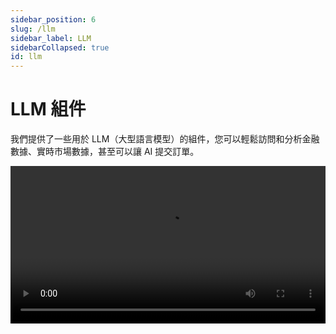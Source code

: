 ```yaml
---
sidebar_position: 6
slug: /llm
sidebar_label: LLM
sidebarCollapsed: true
id: llm
---
```


# LLM 組件

我們提供了一些用於 LLM（大型語言模型）的組件，您可以輕鬆訪問和分析金融數據、實時市場數據，甚至可以讓 AI 提交訂單。

<video src="https://pub.lbkrs.com/files/202503/SGozJNWBfYpta73i/longport-mcp.mp4" width="100%" autoplay loop controls  />

是的，您可以通過 Longbridge OpenAPI 使用我們的 LLM 組件，今天就開始吧！

## LLMs 文本

OpenAPI 文件遵循 [LLMs 文本](https://llmstxt.org/) 提供 [llms.txt](https://open.longbridge.com/llms.txt) 以及每個文件的 Markdown 文件，基於這個 LLMs 文本，你可以為 AI 提供 Longbridge OpenAPI 完整的文件字典作為 AI 輔助生成開發的參考信息，這樣 AI 能生成出來的代碼可以更準確。

- [https://open.longbridge.com/llms.txt](https://open.longbridge.com/llms.txt) - 大約 2104 個 token。

我們的每個文件也都提供 Markdown 格式，當您訪問它們時，只需在 URL 後添加 `.md` 後綴。

例如：

- https://open.longbridge.com/docs/getting-started.md
- https://open.longbridge.com/docs/quote/pull/static.md

### 演示

<video src="https://assets.lbkrs.com/uploads/030b2d42-c693-4290-aff1-9cfa6d819644/92fcb37035f4cc6fea390f63d18da7b5.mp4" width="100%" autoplay loop controls  />

### Cursor 內使用

打開 Cursor，打開命令面板（`Command + Shift + P`）搜索並選擇 **Add New Custom Docs**，並在出來的對話框中輸入 Longbridge OpenAPI 的 LLMs Text 地址：

```
https://open.longbridge.com/llms.txt
```

添加成功後，Cursor Settings 裡面會是這樣：

<img src="https://assets.lbkrs.com/uploads/5d5d037f-d8fb-42ed-aa5e-6c59bd65d066/scr-20250423-qrgl.png" />

接下來你可以在 AI 的會話中，**@Add Context** 的 `docs` 菜單下選擇剛才添加的 Docs，這樣接下來與 AI 的會話中，AI 將會使用這些文件作為上下文。

<img src="https://assets.lbkrs.com/uploads/4c3c37d5-ead7-4854-8c8d-e8e77cdcd967/scr-20250423-qoxl.png" />

## MCP

我們正在為 Longbridge OpenAPI 構建 [MCP](https://modelcontextprotocol.io/) 實現（基於我們的 SDK），您可以在支持 [MCP](https://modelcontextprotocol.io/) 的每個平台上使用它。

並且在我們的 GitHub 組織中也是開源的。

[https://github.com/longportapp/openapi](https://github.com/longportapp/openapi/tree/main/mcp)

### 安裝

開始之前閱讀 [快速開始](/docs/getting-started) 並獲得您的 `LONGPORT_APP_KEY`、`LONGPORT_APP_SECRET` 和 `LONGPORT_ACCESS_TOKEN`。

#### macOS 或 Linux

你可以在“終端”下面運行下面的腳本來直接安裝：

```bash
curl -sSL https://raw.githubusercontent.com/longportapp/openapi/refs/heads/main/mcp/install | bash
```

腳本執行完後，`longport-mcp` 將會安裝到 `/usr/local/bin/` 目錄下，運行下面的命令驗證是否正確：

```bash
longport-mcp -h
```

#### Windows

請訪問 [https://github.com/longportapp/openapi/releases](https://github.com/longportapp/openapi/releases) 下載 `longport-mcp-x86_64-pc-windows-msvc.zip` 並解壓獲得 `longport-mcp.exe`。

### 示例提示

完成伺服器設置並連接後，您可以與 AI 進行以下對話：

- AAPL 和 TSLA 股票的當前價格是多少？
- 特斯拉在過去一個月的表現如何？
- 查一下港股、美股主要指數的最新行情數據。
- 查一下 TSLA 和 AAPL 在過去一年的股票價格歷史。
- 比較 TSLA、AAPL 和 NVDA 在過去 3 個月的表現。
- 為我持有的股票生成投資組合表現圖表，並返回數據表和餅圖（直接返回結果，不要生成代碼）。
- 檢查我持有股票的最新價格，如果下跌/上漲超過 3%，以市場價格賣出（如果下跌）或買入（如果上漲）三分之一。

### Cursor 內使用

打開命令面板（`Command + Shift + P`），選擇 **Cursor Settings** 進入 Cursor Settings 界面，並選擇 **MCP Servers** 點擊 **Add new global MCP server** 按鈕。

在打開的 `mcp.json` 文件中增加下面的內容，請替換 `your-app-key`、`your-app-secret` 和 `your-access-token` 為您的實際值：

```json
{
  "mcpServers": {
    "longport-mcp": {
      "command": "/usr/local/bin/longport-mcp",
      "env": {
        "LONGPORT_APP_KEY": "your-app-key",
        "LONGPORT_APP_SECRET": "your-app-secret",
        "LONGPORT_ACCESS_TOKEN": "your-access-token"
      }
    }
  }
}
```

效果演示：

<img src="https://assets.lbkrs.com/uploads/415db9a3-a5e7-4610-87d7-75cf7146c706/scr-20250423-menf.png" />

### Cherry Studio 配置

在這一部分，我們將向您展示如何在您的 AI 聊天中配置 Longbridge MCP（截圖使用了 [Cherry Studio](https://cherry-ai.com/)）。

> NOTE: 請注意更新 Cherry Studio 到最新的版本，本文截圖的時候使用的是 v1.5.6。

**使用 STDIO 模式：**

確保您已經配置了環境變量並在系統中安裝了 `longport-mcp` 命令行工具。

![](https://pub.lbkrs.com/files/202503/QRuojGfGL1Lay7rs/SCR-20250331-jajy.png)

如果你是 Windows，可以參考下面圖的設定方式，你可以把 `E:\` 換成 `longport-mcp.exe` 所在的具體路徑。
為了避免一些其他影響，建議你放在 `C:\longport-mcp.exe` 先嘗試一下，成功以後，然後再放到其他位置。

![](https://assets.lbctrl.com/uploads/4ff72c40-b651-438d-a98d-71dd76d78014/scr-20250814-nfrg.png)

如果你在中國大陸，你可能還需要往環境變數配置裡面額外增加 `LONGPORT_REGION=cn`，這會讓你走我們中國大陸的 CDN 伺服器連接，已獲得更好的穩定性。

```
LONGPORT_REGION=cn
```
